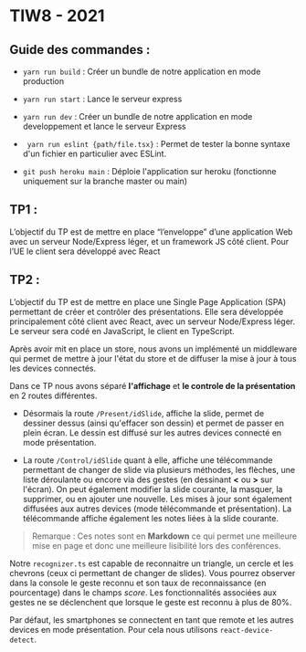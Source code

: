 # TIW8 - 2021

## Guide des commandes : 

- `` yarn run build `` : Créer un bundle de notre application en mode production
- `` yarn run start `` : Lance le serveur express
- `` yarn run dev `` : Créer un bundle de notre application en mode developpement et lance le serveur Express
- `` yarn run eslint {path/file.tsx}`` : Permet de tester la bonne syntaxe d'un fichier en particulier avec ESLint. 

- `` git push heroku main `` : Déploie l'application sur heroku (fonctionne uniquement sur la branche master ou main)


## TP1 : 

L’objectif du TP est de mettre en place “l’enveloppe” d’une application Web avec un serveur Node/Express léger, et un framework JS côté client. Pour l’UE le client sera développé avec React

## TP2 :

L’objectif du TP est de mettre en place une Single Page Application (SPA) permettant de créer et contrôler des présentations. Elle sera développée principalement côté client avec React, avec un serveur Node/Express léger. Le serveur sera codé en JavaScript, le client en TypeScript.


Après avoir mit en place un store, nous avons un implémenté un middleware qui permet de mettre à jour l'état du store et de diffuser la mise à jour à tous les devices connectés. 

Dans ce TP nous avons séparé **l'affichage** et **le controle de la présentation** en 2 routes différentes.
 
- Désormais la route `/Present/idSlide`, affiche la slide, permet de dessiner dessus (ainsi qu'effacer son dessin) et permet de passer en plein écran. Le dessin est diffusé sur les autres devices connecté en mode présentation. 

- La route `/Control/idSlide` quant à elle, affiche une télécommande permettant de changer de slide via plusieurs méthodes, les flèches, une liste déroulante ou encore via des gestes (en dessinant **<** ou **>** sur l'écran). On peut également modifier la slide courante, la masquer, la supprimer, ou en ajouter une nouvelle. Les mises à jour sont également diffusées aux autres devices (mode télécommande et présentation). La télécommande affiche également les notes liées à la slide courante. <br>
>Remarque : Ces notes sont en **Markdown** ce qui permet une meilleure mise en page et donc une meilleure lisibilité lors des conférences. 

Notre `recognizer.ts` est capable de reconnaitre un triangle, un cercle et les chevrons (ceux ci permettant de changer de slides). Vous pourrez observer dans la console le geste reconnu et son taux de reconnaissance (en pourcentage) dans le champs *score*. Les fonctionnalités associées aux gestes ne se déclenchent que lorsque le geste est reconnu à plus de 80%. 

Par défaut, les smartphones se connectent en tant que remote et les autres devices en mode présentation. Pour cela nous utilisons `react-device-detect`. 